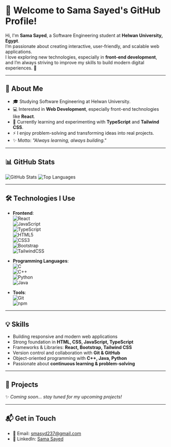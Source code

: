 # 👋 Welcome to Sama Sayed's GitHub Profile!

Hi, I'm **Sama Sayed**, a Software Engineering student at **Helwan University, Egypt**.  
I’m passionate about creating interactive, user-friendly, and scalable web applications.  
I love exploring new technologies, especially in **front-end development**, and I’m always striving to improve my skills to build modern digital experiences. 🚀

---

## 🌟 About Me
- 🎓 Studying Software Engineering at Helwan University.  
- 💻 Interested in **Web Development**, especially front-end technologies like **React**.  
- 🌱 Currently learning and experimenting with **TypeScript** and **Tailwind CSS**.  
- ⚡ I enjoy problem-solving and transforming ideas into real projects.  
- ✨ Motto: *"Always learning, always building."*

---

## 📊 GitHub Stats
![GitHub Stats](https://github-readme-stats.vercel.app/api?username=Sama-Zain&show_icons=true&theme=radical)
![Top Languages](https://github-readme-stats.vercel.app/api/top-langs/?username=Sama-Zain&layout=compact&theme=radical)

---

## 🛠️ Technologies I Use
- **Frontend**:  
  ![React](https://img.shields.io/badge/React-61DAFB?style=for-the-badge&logo=react&logoColor=black)  
  ![JavaScript](https://img.shields.io/badge/JavaScript-F7DF1E?style=for-the-badge&logo=javascript&logoColor=black)  
  ![TypeScript](https://img.shields.io/badge/TypeScript-3178C6?style=for-the-badge&logo=typescript&logoColor=white)  
  ![HTML5](https://img.shields.io/badge/HTML5-E34F26?style=for-the-badge&logo=html5&logoColor=white)  
  ![CSS3](https://img.shields.io/badge/CSS3-1572B6?style=for-the-badge&logo=css3&logoColor=white)  
  ![Bootstrap](https://img.shields.io/badge/Bootstrap-7952B3?style=for-the-badge&logo=bootstrap&logoColor=white)  
  ![TailwindCSS](https://img.shields.io/badge/Tailwind-06B6D4?style=for-the-badge&logo=tailwindcss&logoColor=white)  

- **Programming Languages**:  
  ![C](https://img.shields.io/badge/C-00599C?style=for-the-badge&logo=c&logoColor=white)  
  ![C++](https://img.shields.io/badge/C++-00599C?style=for-the-badge&logo=cplusplus&logoColor=white)  
  ![Python](https://img.shields.io/badge/Python-3776AB?style=for-the-badge&logo=python&logoColor=white)  
  ![Java](https://img.shields.io/badge/Java-007396?style=for-the-badge&logo=java&logoColor=white)  

- **Tools**:  
  ![Git](https://img.shields.io/badge/Git-F05032?style=for-the-badge&logo=git&logoColor=white)  
  ![npm](https://img.shields.io/badge/npm-CB3837?style=for-the-badge&logo=npm&logoColor=white)  

---

## 💡 Skills
- Building responsive and modern web applications  
- Strong foundation in **HTML, CSS, JavaScript, TypeScript**  
- Frameworks & Libraries: **React, Bootstrap, Tailwind CSS**  
- Version control and collaboration with **Git & GitHub**  
- Object-oriented programming with **C++, Java, Python**  
- Passionate about **continuous learning & problem-solving**  

---

## 🚀 Projects
✨ *Coming soon... stay tuned for my upcoming projects!*  

---

## 📬 Get in Touch
- 📧 Email: [smasyd237@gmail.com](mailto:smasyd237@gmail.com)  
- 🔗 LinkedIn: [Sama Sayed](https://www.linkedin.com/in/sama-sayed-801189386)  
